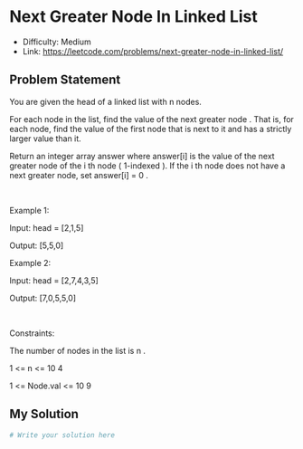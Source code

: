 # Next Greater Node In Linked List
- Difficulty: Medium
- Link: https://leetcode.com/problems/next-greater-node-in-linked-list/

## Problem Statement

You are given the 
head
 of a linked list with 
n
 nodes.


For each node in the list, find the value of the 
next greater node
. That is, for each node, find the value of the first node that is next to it and has a 
strictly larger
 value than it.


Return an integer array 
answer
 where 
answer[i]
 is the value of the next greater node of the 
i
th
 node (
1-indexed
). If the 
i
th
 node does not have a next greater node, set 
answer[i] = 0
.


 


Example 1:






Input:
 head = [2,1,5]

Output:
 [5,5,0]



Example 2:






Input:
 head = [2,7,4,3,5]

Output:
 [7,0,5,5,0]



 


Constraints:




The number of nodes in the list is 
n
.


1 <= n <= 10
4


1 <= Node.val <= 10
9

## My Solution

```python
# Write your solution here
```
